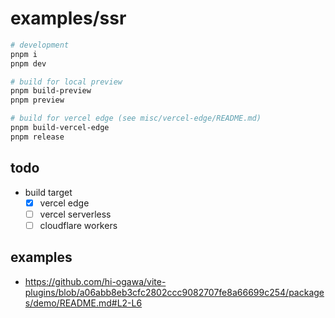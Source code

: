 # examples/ssr

```sh
# development
pnpm i
pnpm dev

# build for local preview
pnpm build-preview
pnpm preview

# build for vercel edge (see misc/vercel-edge/README.md)
pnpm build-vercel-edge
pnpm release
```

## todo

- build target
  - [x] vercel edge
  - [ ] vercel serverless
  - [ ] cloudflare workers

## examples

- https://github.com/hi-ogawa/vite-plugins/blob/a06abb8eb3cfc2802ccc9082707fe8a66699c254/packages/demo/README.md#L2-L6
